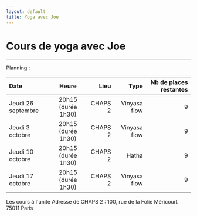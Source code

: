 ```yaml
---
layout: default
title: Yoga avec Joe
---
```


# Cours de yoga avec Joe

---

Planning : 

| Date | Heure | Lieu | Type | Nb de places restantes |
|:--------|:-------:|--------:|--------:|--------:|
| Jeudi 26 septembre   | 20h15 (durée 1h30)  | CHAPS 2   | Vinyasa flow   | 9   |
| Jeudi 3 octobre   | 20h15 (durée 1h30)    | CHAPS 2   | Vinyasa flow   | 9  |
| Jeudi 10 octobre   | 20h15 (durée 1h30)    | CHAPS 2   | Hatha   | 9   |
| Jeudi 17 octobre   | 20h15 (durée 1h30)    | CHAPS 2   | Vinyasa flow   | 9   |



Les cours à l'unité 
Adresse de CHAPS 2 : 100, rue de la Folie Méricourt 75011 Paris

